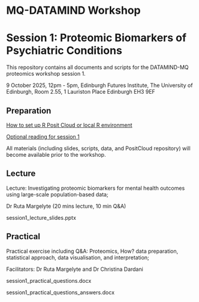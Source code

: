 # MQ-DATAMIND Workshop
# Session 1: Proteomic Biomarkers of Psychiatric Conditions

This repository contains all documents and scripts for the DATAMIND-MQ proteomics workshop session 1.

9 October 2025, 12pm - 5pm,
Edinburgh Futures Institute, The University of Edinburgh, Room 2.55, 1 Lauriston Place Edinburgh EH3 9EF



## Preparation

[How to set up R Posit Cloud or local R environment](prep_session1_PositCloud_R.docx)
  
[Optional reading for session 1](prep_session1_reading.docx)

All materials (including slides, scripts, data, and PositCloud repository) will become available prior to the workshop.


## Lecture

Lecture: Investigating proteomic biomarkers for mental health outcomes using large-scale population-based data; 

Dr Ruta Margelyte (20 mins lecture, 10 min Q&A)

session1_lecture_slides.pptx

## Practical

Practical exercise including Q&A: Proteomics, How? data preparation, statistical approach, data visualisation, and interpretation; 

Facilitators: Dr Ruta Margelyte and Dr Christina Dardani

session1_practical_questions.docx

session1_practical_questions_answers.docx



